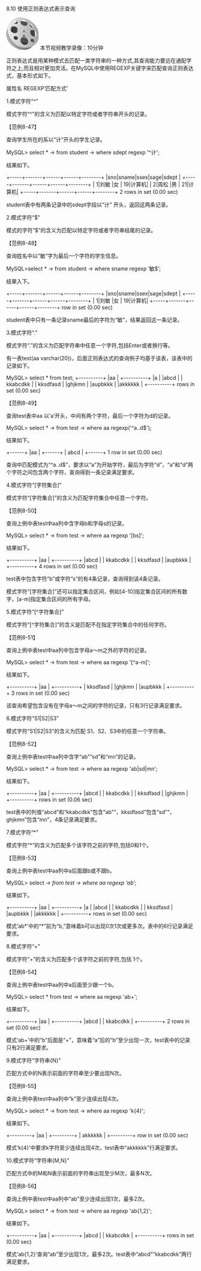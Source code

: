### 
  8.10 使用正则表达式表示查询


<img class="my_markdown" class="h-pic" src="../images/Figure-0254-204.jpg" style="width:86px;  height: 86px; "/> 本节视频教学录像：10分钟

正则表达式是用某种模式去匹配一类字符串的一种方式,其查询能力要远在通配字符之上,而且相对更加灵活。在MySQL中使用REGEXP关键字来匹配查询正则表达式，基本形式如下。

&#13;
    属性名 REGEXP‘匹配方式’&#13;

1.模式字符“^”

模式字符“^”的含义为匹配以特定字符或者字符串开头的记录。

【范例8-47】

查询学生所在的系以“计”开头的学生记录。

&#13;
    MySQL> select *&#13;
    -> from student&#13;
    -> where sdept regexp '^计';&#13;

结果如下。

&#13;
    +-----+-------+------+------+--------+&#13;
    |sno|sname|ssex|sage|sdept |&#13;
    +-----+-------+------+------+--------+&#13;
    | 1|刘敏 |女 | 19|计算机|&#13;
    | 2|周松 |男 | 21|计算机|&#13;
    +-----+-------+------+------+--------+&#13;
    2 rows in set (0.00 sec)&#13;

student表中有两条记录中的sdept字段以“计” 开头，返回这两条记录。

2.模式字符“$”

模式的字符“$”的含义为匹配以特定字符或者字符串结尾的记录。

【范例8-48】

查询姓名中以“敏“字为最后一个字符的学生信息。

&#13;
    MySQL>select *&#13;
    -> from student&#13;
    -> where sname regexp ‘敏$’;&#13;

结果入下。

&#13;
    +-----+-------+------+------+--------+&#13;
    |sno|sname|ssex|sage|sdept |&#13;
    +-----+-------+------+------+--------+&#13;
    | 1|刘敏 |女 | 19|计算机|&#13;
    +-----+-------+------+------+--------+&#13;
    row in set (0.00 sec)&#13;

student表中只有一条记录sname最后的字符为“敏”，结果返回这一条记录。

3.模式字符“.”

模式字符“.”的含义为匹配字符串中任意一个字符,包括Enter或者换行等。

有一表test(aa varchar(20))，后面正则表达式的查询例子均基于该表，该表中的记录如下。

&#13;
    MySQL> select * from test;&#13;
    +----------+&#13;
    |aa   |&#13;
    +----------+&#13;
    |a    |&#13;
    |abcd  |&#13;
    | kkabcdkk |&#13;
    | kksdfasd |&#13;
    |ghjkmn |&#13;
    |aupbkkk |&#13;
    |akkkkkk |&#13;
    +----------+&#13;
    rows in set (0.00 sec)&#13;

【范例8-49】

查询test表中aa 以‘a’开头，中间有两个字符，最后一个字符为d的记录。

&#13;
    MySQL> select *&#13;
    -> from test&#13;
    -> where aa regexp('^a..d$');&#13;

结果如下。

&#13;
    +------+&#13;
    |aa |&#13;
    +------+&#13;
    | abcd |&#13;
    +------+&#13;
    1 row in set (0.00 sec)&#13;

查询中匹配模式为“^a..d$”，要求以“a”为开始字符，最后为字符“d”，“a”和“d”两个字符之间包含两个字符，查询得到一条记录满足要求。

4.模式字符“[字符集合]”

模式字符“[字符集合]”的含义为匹配字符集合中任意一个字符。

【范例8-50】

查询上例中表test中aa列中含字母b和字母s的记录。

&#13;
    MySQL> select *&#13;
    -> from test&#13;
    -> where aa regexp '[bs]';&#13;

结果如下。

&#13;
    +----------+&#13;
    |aa   |&#13;
    +----------+&#13;
    |abcd  |&#13;
    | kkabcdkk |&#13;
    | kksdfasd |&#13;
    |aupbkkk |&#13;
    +----------+&#13;
    4 rows in set (0.00 sec)&#13;

test表中包含字符“b”或字符“s”的有4条记录，查询得到该4条记录。

模式字符“[字符集合]”还可以指定集合区间，例如[4-10]指定集合区间的所有数字，[a-m]指定集合区间的所有字母。

5.模式字符“[^字符集合]”

模式字符“[^字符集合]”的含义是匹配不在指定字符集合中的任何字符。

【范例8-51】

查询上例中表test中aa列中包含字母a～m之外的字符的记录。

&#13;
    MySQL> select *&#13;
    -> from test&#13;
    -> where aa regexp '[^a-m]';&#13;

结果如下。

&#13;
    +----------+&#13;
    |aa   |&#13;
    +----------+&#13;
    | kksdfasd |&#13;
    |ghjkmn |&#13;
    |aupbkkk |&#13;
    +----------+&#13;
    3 rows in set (0.00 sec)&#13;

该查询希望包含没有在字母a～m之间的字符的记录，只有3行记录满足要求。

6.模式字符“S1|S2|S3”

模式字符“S1|S2|S3”的含义为匹配 S1、S2、S3中的任意一个字符串。

【范例8-52】

查询上例中表test中aa列中含字“ab”“sd”和“mn”的记录。

&#13;
    MySQL> select *&#13;
    -> from test&#13;
    -> where aa regexp 'ab|sd|mn';&#13;

结果如下。

&#13;
    +----------+&#13;
    |aa   |&#13;
    +----------+&#13;
    |abcd  |&#13;
    | kkabcdkk |&#13;
    | kksdfasd |&#13;
    |ghjkmn |&#13;
    +----------+&#13;
    rows in set (0.06 sec)&#13;

test表中的列值“abcd”和“kkabcdkk”包含“ab”“，kksdfasd”包含“sd”“，ghjkmn”包含“mn”，4条记录满足要求。

7.模式字符“*”

模式字符“*”的含义为匹配多个该字符之前的字符,包括0和1个。

【范例8-53】

查询上例中表test中aa列中a后面跟b或不跟b。

&#13;
    MySQL> select *&#13;
    -> from test&#13;
    -> where aa regexp ‘ab*’;&#13;

结果如下。

&#13;
    +----------+&#13;
    |aa   |&#13;
    +----------+&#13;
    |a    |&#13;
    |abcd  |&#13;
    | kkabcdkk |&#13;
    | kksdfasd |&#13;
    |aupbkkk |&#13;
    |akkkkkk |&#13;
    +----------+&#13;
    rows in set (0.00 sec)&#13;

模式‘ab*’中的“*”前为“b,”意味着b可以出现0次1次或更多次。表中的6行记录满足要求。

8.模式字符“+”

模式字符“+”的含义为匹配多个该字符之前的字符,包括 1个。

【范例8-54】

查询上例中表test中aa列中a后面至少跟一个b。

&#13;
    MySQL> select * from test&#13;
    -> where aa regexp 'ab+';&#13;

结果如下。

&#13;
    +----------+&#13;
    |aa   |&#13;
    +----------+&#13;
    |abcd  |&#13;
    | kkabcdkk |&#13;
    +----------+&#13;
    2 rows in set (0.00 sec)&#13;

模式‘ab+’中的“b”后面是“+”，意味着“a”后的“b”至少出现一次，test表中的记录只有2行满足要求。

9.模式字符“字符串{N}”

匹配方式中的N表示前面的字符串至少要出现N次。

【范例8-55】

查询上例中表test中aa列中“k”至少连续出现4次。

&#13;
    MySQL> select *&#13;
    -> from test&#13;
    -> where aa regexp 'k{4}';&#13;

结果如下。

&#13;
    +---------+&#13;
    |aa   |&#13;
    +---------+&#13;
    | akkkkkk |&#13;
    +---------+&#13;
    row in set (0.00 sec)&#13;

模式‘k{4}’中要求k字符至少连续出现4次，test表中“akkkkkk”行满足要求。

10.模式字符“字符串{M,N}”

匹配方式中的M和N表示前面的字符串出现至少M次，最多N次。

【范例8-56】

查询上例中表test中aa列中“ab”至少连续出现1次，最多2次。

&#13;
    MySQL> select *&#13;
    -> from test&#13;
    -> where aa regexp 'ab{1,2}';&#13;

结果如下。

&#13;
    +----------+&#13;
    |aa   |&#13;
    +----------+&#13;
    |abcd  |&#13;
    | kkabcdkk |&#13;
    +----------+&#13;
    rows in set (0.00 sec)&#13;

模式‘ab{1,2}’查询“ab”至少出现1次，最多2次。test表中“abcd”“kkabcdkk”两行满足要求。

